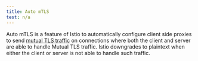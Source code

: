 ```yaml
---
title: Auto mTLS
test: n/a
---
```


Auto mTLS is a feature of Istio to automatically configure client side proxies to send
[mutual TLS traffic](https://istio.io/latest/docs/tasks/security/authentication/authn-policy/#auto-mutual-tls)
on connections where both the client and server are able to handle Mutual TLS traffic.
Istio downgrades to plaintext when either the client or server is not able to handle such traffic.
